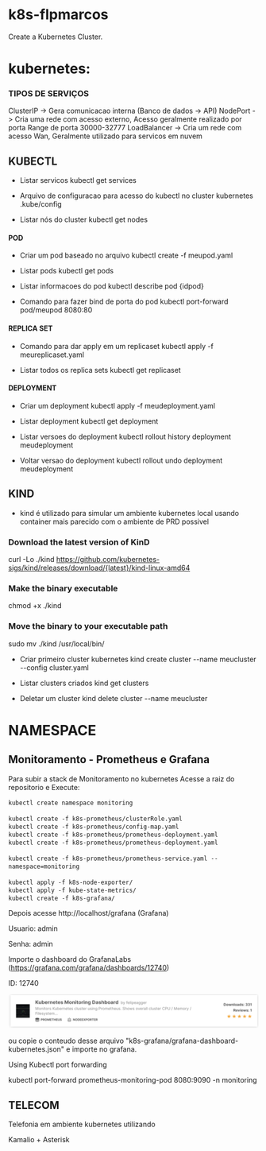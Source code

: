 # k8s-flpmarcos
Create a Kubernetes Cluster.


# kubernetes:

### TIPOS DE SERVIÇOS
ClusterIP -> Gera comunicacao interna (Banco de dados -> API)
NodePort -> Cria uma rede com acesso externo, Acesso geralmente realizado por porta
            Range de porta 30000-32777
LoadBalancer -> Cria um rede com acesso Wan, Geralmente utilizado para servicos em nuvem

## KUBECTL

- Listar servicos
kubectl get services


- Arquivo de configuracao para acesso do kubectl no cluster kubernetes
.kube/config

- Listar nós do cluster
kubectl get nodes

#### POD
- Criar um pod baseado no arquivo 
kubectl create -f meupod.yaml

- Listar pods
kubectl get pods

- Listar informacoes do pod
kubectl describe pod {idpod}

- Comando para fazer bind de porta do pod
kubectl port-forward pod/meupod 8080:80

#### REPLICA SET
- Comando para dar apply em um replicaset
kubectl apply -f meureplicaset.yaml

- Listar todos os replica sets
kubectl get replicaset

#### DEPLOYMENT
- Criar um deployment
kubectl apply -f meudeployment.yaml

- Listar deployment
kubectl get deployment

- Listar versoes do deployment
kubectl rollout history deployment meudeployment

- Voltar versao do deployment
kubectl rollout undo deployment meudeployment




## KIND

- kind é utilizado para simular um ambiente kubernetes local usando container mais parecido com o ambiente de PRD possivel

### Download the latest version of KinD
curl -Lo ./kind https://github.com/kubernetes-sigs/kind/releases/download/{latest}/kind-linux-amd64
### Make the binary executable
chmod +x ./kind
### Move the binary to your executable path
sudo mv ./kind /usr/local/bin/

- Criar primeiro cluster kubernetes
kind create cluster --name meucluster --config cluster.yaml

- Listar clusters criados
kind get clusters

- Deletar um cluster 
kind delete cluster --name meucluster







# NAMESPACE
## Monitoramento - Prometheus e Grafana

Para subir a stack de Monitoramento no kubernetes 
Acesse a raiz do repositorio e Execute:

```
kubectl create namespace monitoring

kubectl create -f k8s-prometheus/clusterRole.yaml
kubectl create -f k8s-prometheus/config-map.yaml
kubectl create -f k8s-prometheus/prometheus-deployment.yaml 
kubectl create -f k8s-prometheus/prometheus-deployment.yaml 

kubectl create -f k8s-prometheus/prometheus-service.yaml --namespace=monitoring

kubectl apply -f k8s-node-exporter/
kubectl apply -f kube-state-metrics/
kubectl create -f k8s-grafana/
```

Depois acesse http://localhost/grafana (Grafana)

Usuario: admin

Senha: admin

Importe o dashboard do GrafanaLabs (https://grafana.com/grafana/dashboards/12740)

ID: 12740

![Image of Dashboard on GrafanaLabs](/monitoring/k8s-grafana/GrafanaDashboardImg.png)

ou copie o conteudo desse arquivo "k8s-grafana/grafana-dashboard-kubernetes.json"
e importe no grafana.


Using Kubectl port forwarding

kubectl port-forward prometheus-monitoring-pod 8080:9090 -n monitoring


## TELECOM

Telefonia em ambiente kubernetes utilizando 

Kamalio + Asterisk